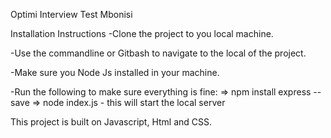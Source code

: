 Optimi Interview Test Mbonisi

Installation Instructions
 -Clone the project to you local machine.
 
 -Use the commandline or Gitbash to navigate to the local of the project.
 
 -Make sure you Node Js installed in your machine.
 
 -Run the following to make sure everything is fine:
  => npm install express --save
  => node index.js  - this will start the local server
  
This project is built on Javascript, Html and CSS.
